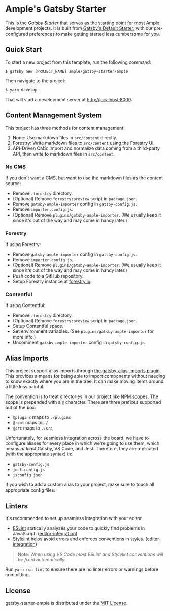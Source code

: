 # Ample's Gatsby Starter

This is the [_Gatsby Starter_](https://www.gatsbyjs.org/docs/creating-a-starter/) that serves as the starting point for most Ample development projects. It is built from [Gatsby's Default Starter](https://github.com/gatsbyjs/gatsby-starter-default), with our pre-configured preferences to make getting started less cumbersome for you.

## Quick Start

To start a new project from this template, run the following command:

    $ gatsby new [PROJECT_NAME] ample/gatsby-starter-ample

Then navigate to the project:

    $ yarn develop

That will start a development server at [http://localhost:8000](http://localhost:8000).

## Content Management System

This project has three methods for content management:

1. None: Use markdown files in `src/content` directly.
2. Forestry: Write markdown files to `src/content` using the Forestry UI.
3. API-Driven CMS: Import and normalize data coming from a third-party API, then write to markdown files in `src/content`.

### No CMS

If you don't want a CMS, but want to use the markdown files as the content source:

- Remove `.forestry` directory.
- (Optional) Remove `forestry:preview` script in `package.json`.
- Remove `gatsby-ample-importer` config in `gatsby-config.js`.
- Remove `importer.config.js`.
- (Optional) Remove `plugins/gatsby-ample-importer`. (We usually keep it since it's out of the way and may come in handy later.)

### Forestry

If using Forestry:

- Remove `gatsby-ample-importer` config in `gatsby-config.js`.
- Remove `importer.config.js`.
- (Optional) Remove `plugins/gatsby-ample-importer`. (We usually keep it since it's out of the way and may come in handy later.)
- Push code to a GitHub repository.
- Setup Forestry instance at [forestry.io](https://www.forestry.io/).

### Contentful

If using Contentful:

- Remove `.forestry` directory.
- (Optional) Remove `forestry:preview` script in `package.json`.
- Setup Contentful space.
- Set environment variables. (See `plugins/gatsby-ample-importer` for more info.)
- Uncomment `gatsby-ample-importer` config in `gatsby-config.js`.

## Alias Imports

This project support alias imports through [the gatsby-alias-imports plugin](https://www.gatsbyjs.org/packages/gatsby-alias-imports/). This provides a means for being able to import components without needing to know exactly where you are in the tree. It can make moving items around a little less painful.

The convention is to treat directories in our project like [NPM scopes](https://docs.npmjs.com/about-scopes). The scope is prepended with a `@` character. There are three prefixes supported out of the box:

- `@plugins` maps to `./plugins`
- `@root` maps to `./`
- `@src` maps to `./src`

Unfortunately, for seamless integration across the board, we have to configure aliases for every place in which we're going to use them, which means _at least_ Gatsby, VS Code, and Jest. Therefore, they are replicated (with the appropriate syntax) in:

- `gatsby-config.js`
- `jest.config.js`
- `jsconfig.json`

If you wish to add a custom alias to your project, make sure to touch all appropriate config files.

## Linters

It's recommended to set up seamless integration with your editor.

- [ESLint](http://eslint.org/) statically analyzes your code to quickly find problems in JavaScript. ([editor-integration](http://eslint.org/docs/user-guide/integrations#editors))
- [Stylelint](https://stylelint.io) helps avoid errors and enforces conventions in styles. ([editor-integration](https://stylelint.io/user-guide/complementary-tools/#editor-plugins)\)

> Note: _When using VS Code most ESLint and Stylelint conventions will be fixed automatically._

Run `yarn run lint` to ensure there are no linter errors or warnings before committing.

## License

gatsby-starter-ample is distributed under the [MIT License](LICENSE.md).
